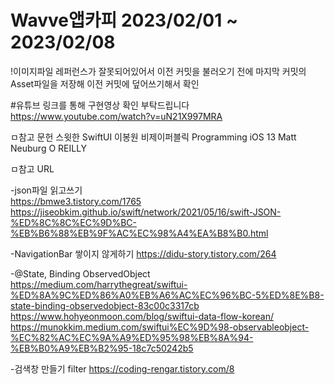 # Wavve앱카피 2023/02/01 ~ 2023/02/08
!이미지파일 레퍼런스가 잘못되어있어서 이전 커밋을 불러오기 전에 마지막 커밋의 Asset파일을 저장해 이전 커밋에 덮어쓰기해서 확인

#유튜브 링크를 통해 구현영상 확인 부탁드립니다
https://www.youtube.com/watch?v=uN21X997MRA

ㅁ참고 문헌
스윗한 SwiftUI          이봉원             비제이퍼블릭
Programming iOS 13    Matt Neuburg      O REILLY

ㅁ참고 URL

-json파일 읽고쓰기         
https://bmwe3.tistory.com/1765                                
https://jiseobkim.github.io/swift/network/2021/05/16/swift-JSON-%ED%8C%8C%EC%9D%BC-%EB%B6%88%EB%9F%AC%EC%98%A4%EA%B8%B0.html            


-NavigationBar 쌓이지 않게하기 
https://didu-story.tistory.com/264


-@State, Binding ObservedObject                          
https://medium.com/harrythegreat/swiftui-%ED%8A%9C%ED%86%A0%EB%A6%AC%EC%96%BC-5%ED%8E%B8-state-binding-observedobject-83c00c3317cb
https://www.hohyeonmoon.com/blog/swiftui-data-flow-korean/
https://munokkim.medium.com/swiftui%EC%9D%98-observableobject-%EC%82%AC%EC%9A%A9%ED%95%98%EB%8A%94-%EB%B0%A9%EB%B2%95-18c7c50242b5


-검색창 만들기 filter
https://coding-rengar.tistory.com/8
